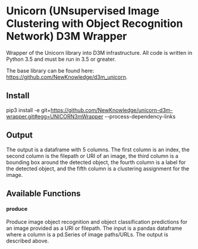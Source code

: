 # Unicorn (UNsupervised Image Clustering with Object Recognition Network) D3M Wrapper

Wrapper of the Unicorn library into D3M infrastructure. All code is written in Python 3.5 and must be run in 3.5 or greater.

The base library can be found here: https://github.com/NewKnowledge/d3m_unicorn.

## Install

pip3 install -e git+https://github.com/NewKnowledge/unicorn-d3m-wrapper.git#egg=UNICORN3mWrapper --process-dependency-links

## Output

The output is a dataframe with 5 columns. The first column is an index, the second column is the filepath or URI of an image, the third column is a bounding box around the detected object, the fourth column is a label for the detected object, and the fifth column is a clustering assignment for the image. 


## Available Functions

#### produce
Produce image object recognition and object classification predictions for an image provided as a URI or filepath. The input is a pandas dataframe where a column is a pd.Series of image paths/URLs. The output is described above. 
